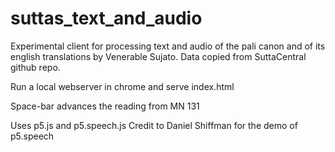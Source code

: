 # suttas_text_and_audio

Experimental client for processing text and audio of the pali canon and of its english translations by Venerable Sujato. Data copied from SuttaCentral github repo.

Run a local webserver in chrome and serve index.html

Space-bar advances the reading from MN 131

Uses p5.js and p5.speech.js
Credit to Daniel Shiffman for the demo of p5.speech
